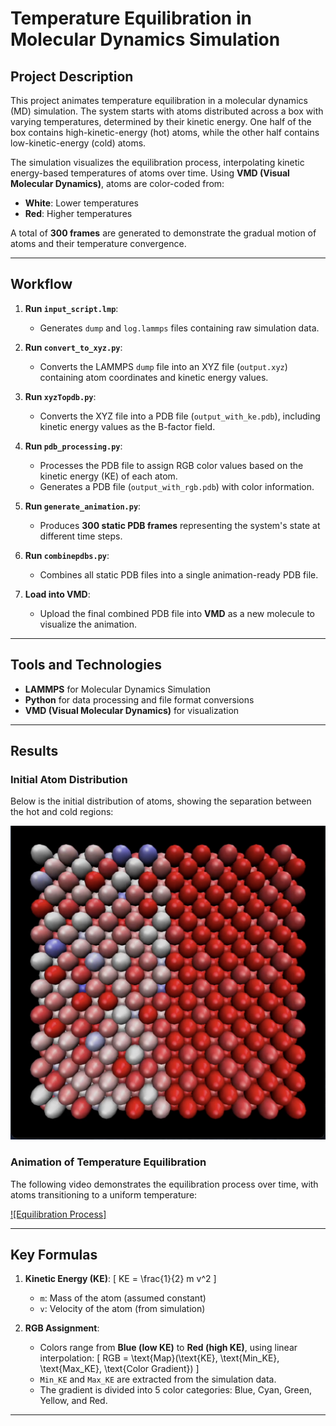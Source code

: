 # Temperature Equilibration in Molecular Dynamics Simulation

## Project Description

This project animates temperature equilibration in a molecular dynamics (MD) simulation. The system starts with atoms distributed across a box with varying temperatures, determined by their kinetic energy. One half of the box contains high-kinetic-energy (hot) atoms, while the other half contains low-kinetic-energy (cold) atoms. 

The simulation visualizes the equilibration process, interpolating kinetic energy-based temperatures of atoms over time. Using **VMD (Visual Molecular Dynamics)**, atoms are color-coded from:
- **White**: Lower temperatures
- **Red**: Higher temperatures

A total of **300 frames** are generated to demonstrate the gradual motion of atoms and their temperature convergence.

---

## Workflow

1. **Run `input_script.lmp`**:
   - Generates `dump` and `log.lammps` files containing raw simulation data.

2. **Run `convert_to_xyz.py`**:
   - Converts the LAMMPS `dump` file into an XYZ file (`output.xyz`) containing atom coordinates and kinetic energy values.

3. **Run `xyzTopdb.py`**:
   - Converts the XYZ file into a PDB file (`output_with_ke.pdb`), including kinetic energy values as the B-factor field.

4. **Run `pdb_processing.py`**:
   - Processes the PDB file to assign RGB color values based on the kinetic energy (KE) of each atom.
   - Generates a PDB file (`output_with_rgb.pdb`) with color information.

5. **Run `generate_animation.py`**:
   - Produces **300 static PDB frames** representing the system's state at different time steps.

6. **Run `combinepdbs.py`**:
   - Combines all static PDB files into a single animation-ready PDB file.

7. **Load into VMD**:
   - Upload the final combined PDB file into **VMD** as a new molecule to visualize the animation.

---

## Tools and Technologies

- **LAMMPS** for Molecular Dynamics Simulation
- **Python** for data processing and file format conversions
- **VMD (Visual Molecular Dynamics)** for visualization

---

## Results

### Initial Atom Distribution
Below is the initial distribution of atoms, showing the separation between the hot and cold regions:

![Initial Distribution of Atoms](media/inititalatoms.png)


### Animation of Temperature Equilibration
The following video demonstrates the equilibration process over time, with atoms transitioning to a uniform temperature:

[![Equilibration Process]](media/screenrecord.mov)


---

## Key Formulas

1. **Kinetic Energy (KE)**:
   \[
   KE = \frac{1}{2} m v^2
   \]
   - `m`: Mass of the atom (assumed constant)
   - `v`: Velocity of the atom (from simulation)

2. **RGB Assignment**:
   - Colors range from **Blue (low KE)** to **Red (high KE)**, using linear interpolation:
   \[
   RGB = \text{Map}(\text{KE}, \text{Min\_KE}, \text{Max\_KE}, \text{Color Gradient})
   \]
   - `Min_KE` and `Max_KE` are extracted from the simulation data.
   - The gradient is divided into 5 color categories: Blue, Cyan, Green, Yellow, and Red.

---

